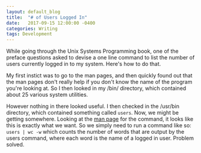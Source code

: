 ```yaml
---
layout: default_blog
title:  "# of Users Logged In"
date:   2017-09-15 12:00:00 -0400
categories: Writing
tags: Development
---
```


While going through the Unix Systems Programming book, one of the preface
questions asked to devise a one line command to list the number of users
currently logged in to my system. Here's how to do that.

My first instict was to go to the man pages, and then quickly found out that
the man pages don't really help if you don't know the name of the program you're
looking at. So I then looked in my /bin/ directory, which contained about 25
various system utilities.

However nothing in there looked useful. I then checked in the /usr/bin directory,
which contained something called `users`. Now, we might be getting somewhere.
Looking at the [man page](https://linux.die.net/man/1/users) for the command, it
looks like this is exactly what we want. So we simply need to run a command like
so: `users | wc -w` which counts the number of words that are output by the
users command, where each word is the name of a logged in user. Problem solved.

